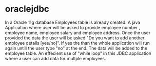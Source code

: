 # oraclejdbc
In a Oracle 11g database Employees table is already created.
  A java Application where user will be asked to provide employee number , employee name, employee salary and employee address. Once the user provided the data the user will be asked "Do you want to add another employee details [yes/no]".
  If yes the than the whole application will run again untill the user type "no" at the end.
  The data will be added to the employee table.
 An effecient use of "while loop" in this JDBC application where a user can add data for multple employees.

